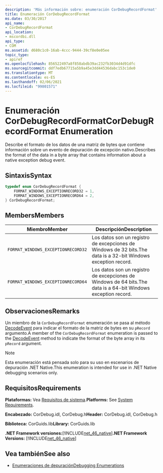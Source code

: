```yaml
---
description: 'Más información sobre: enumeración CorDebugRecordFormat'
title: Enumeración CorDebugRecordFormat
ms.date: 03/30/2017
api_name:
- CorDebugRecordFormat
api_location:
- mscordbi.dll
api_type:
- COM
ms.assetid: d680c1c0-16ab-4ccc-9444-39cf8e0e05ee
topic_type:
- apiref
ms.openlocfilehash: 856522497a8f858abdb39ac232fb3034d4d91dfc
ms.sourcegitcommit: ddf7edb67715a5b9a45e3dd44536dabc153c1de0
ms.translationtype: MT
ms.contentlocale: es-ES
ms.lasthandoff: 02/06/2021
ms.locfileid: "99801571"
---
```

# <a name="cordebugrecordformat-enumeration"></a><span data-ttu-id="80074-103">Enumeración CorDebugRecordFormat</span><span class="sxs-lookup"><span data-stu-id="80074-103">CorDebugRecordFormat Enumeration</span></span>

<span data-ttu-id="80074-104">Describe el formato de los datos de una matriz de bytes que contiene información sobre un evento de depuración de excepción nativo.</span><span class="sxs-lookup"><span data-stu-id="80074-104">Describes the format of the data in a byte array that contains information about a native exception debug event.</span></span>  
  
## <a name="syntax"></a><span data-ttu-id="80074-105">Sintaxis</span><span class="sxs-lookup"><span data-stu-id="80074-105">Syntax</span></span>  
  
```cpp  
typedef enum CorDebugRecordFormat {  
    FORMAT_WINDOWS_EXCEPTIONRECORD32 = 1,  
    FORMAT_WINDOWS_EXCEPTIONRECORD64 = 2,  
} CorDebugRecordFormat;  
```  
  
## <a name="members"></a><span data-ttu-id="80074-106">Members</span><span class="sxs-lookup"><span data-stu-id="80074-106">Members</span></span>  
  
|<span data-ttu-id="80074-107">Miembro</span><span class="sxs-lookup"><span data-stu-id="80074-107">Member</span></span>|<span data-ttu-id="80074-108">Descripción</span><span class="sxs-lookup"><span data-stu-id="80074-108">Description</span></span>|  
|------------|-----------------|  
|`FORMAT_WINDOWS_EXCEPTIONRECORD32`|<span data-ttu-id="80074-109">Los datos son un registro de excepciones de Windows de 32 bits.</span><span class="sxs-lookup"><span data-stu-id="80074-109">The data is a 32-bit Windows exception record.</span></span>|  
|`FORMAT_WINDOWS_EXCEPTIONRECORD64`|<span data-ttu-id="80074-110">Los datos son un registro de excepciones de Windows de 64 bits.</span><span class="sxs-lookup"><span data-stu-id="80074-110">The data is a 64-bit Windows exception record.</span></span>|  
  
## <a name="remarks"></a><span data-ttu-id="80074-111">Observaciones</span><span class="sxs-lookup"><span data-stu-id="80074-111">Remarks</span></span>  

 <span data-ttu-id="80074-112">Un miembro de la `CorDebugRecordFormat` enumeración se pasa al método [DecodeEvent](icordebugprocess6-decodeevent-method.md) para indicar el formato de la matriz de bytes en su `pRecord` argumento.</span><span class="sxs-lookup"><span data-stu-id="80074-112">A member of the `CorDebugRecordFormat` enumeration is passed to the [DecodeEvent](icordebugprocess6-decodeevent-method.md) method to indicate the format of the byte array in its `pRecord` argument.</span></span>  
  
> [!NOTE]
> <span data-ttu-id="80074-113">Esta enumeración está pensada solo para su uso en escenarios de depuración .NET Native.</span><span class="sxs-lookup"><span data-stu-id="80074-113">This enumeration is intended for use in .NET Native debugging scenarios only.</span></span>  
  
## <a name="requirements"></a><span data-ttu-id="80074-114">Requisitos</span><span class="sxs-lookup"><span data-stu-id="80074-114">Requirements</span></span>  

 <span data-ttu-id="80074-115">**Plataformas:** Vea [Requisitos de sistema](../../get-started/system-requirements.md).</span><span class="sxs-lookup"><span data-stu-id="80074-115">**Platforms:** See [System Requirements](../../get-started/system-requirements.md).</span></span>  
  
 <span data-ttu-id="80074-116">**Encabezado:** CorDebug.idl, CorDebug.h</span><span class="sxs-lookup"><span data-stu-id="80074-116">**Header:** CorDebug.idl, CorDebug.h</span></span>  
  
 <span data-ttu-id="80074-117">**Biblioteca:** CorGuids.lib</span><span class="sxs-lookup"><span data-stu-id="80074-117">**Library:** CorGuids.lib</span></span>  
  
 <span data-ttu-id="80074-118">**.NET Framework versiones:**[!INCLUDE[net_46_native](../../../../includes/net-46-native-md.md)]</span><span class="sxs-lookup"><span data-stu-id="80074-118">**.NET Framework Versions:** [!INCLUDE[net_46_native](../../../../includes/net-46-native-md.md)]</span></span>  
  
## <a name="see-also"></a><span data-ttu-id="80074-119">Vea también</span><span class="sxs-lookup"><span data-stu-id="80074-119">See also</span></span>

- [<span data-ttu-id="80074-120">Enumeraciones de depuración</span><span class="sxs-lookup"><span data-stu-id="80074-120">Debugging Enumerations</span></span>](debugging-enumerations.md)
